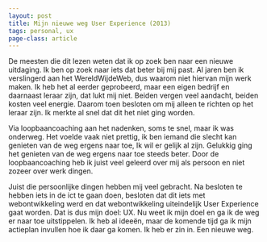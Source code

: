 ```yaml
---
layout: post
title: Mijn nieuwe weg User Experience (2013)
tags: personal, ux
page-class: article
---
```



De meesten die dit lezen weten dat ik op zoek ben naar een nieuwe uitdaging. Ik ben op zoek naar iets dat beter bij mij past. Al jaren ben ik verslingerd aan het WereldWijdeWeb, dus waarom niet hiervan mijn werk maken. Ik heb het al eerder geprobeerd, maar een eigen bedrijf en daarnaast leraar zijn, dat lukt mij niet. Beiden vergen veel aandacht, beiden kosten veel energie. 
Daarom toen besloten om mij alleen te richten op het leraar zijn. Ik merkte al snel dat dit het niet ging worden. 

Via loopbaancoaching aan het nadenken, soms te snel, maar ik was onderweg. Het voelde vaak niet prettig, ik ben iemand die slecht kan genieten van de weg ergens naar toe, Ik wil er gelijk al zijn. Gelukkig ging het genieten van de weg ergens naar toe steeds beter. Door de loopbaancoaching heb ik juist veel geleerd over mij als persoon en niet zozeer over werk dingen. 

Juist die persoonlijke dingen hebben mij veel gebracht. Na besloten te hebben iets in de ict te gaan doen, besloten dat dit iets  met webontwikkeling werd en dat webontwikkeling uiteindelijk User Experience gaat worden. Dat is dus mijn doel: UX. Nu weet ik mijn doel en ga ik de weg er naar toe uitstippelen. Ik heb al ideeën, maar de komende tijd ga ik mijn actieplan invullen hoe ik daar ga komen. Ik heb er zin in. Een nieuwe weg.   